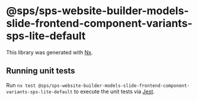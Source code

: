 # @sps/sps-website-builder-models-slide-frontend-component-variants-sps-lite-default

This library was generated with [Nx](https://nx.dev).

## Running unit tests

Run `nx test @sps/sps-website-builder-models-slide-frontend-component-variants-sps-lite-default` to execute the unit tests via [Jest](https://jestjs.io).
